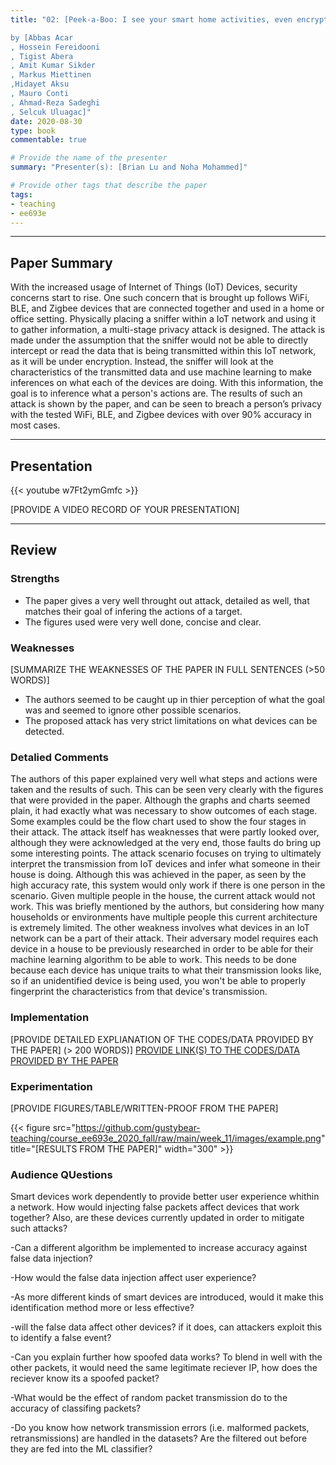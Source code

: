 ```yaml
---
title: "02: [Peek-a-Boo: I see your smart home activities, even encrypted!] 

by [Abbas Acar
, Hossein Fereidooni
, Tigist Abera
, Amit Kumar Sikder
, Markus Miettinen
,Hidayet Aksu
, Mauro Conti
, Ahmad-Reza Sadeghi
, Selcuk Uluagac]"
date: 2020-08-30
type: book
commentable: true

# Provide the name of the presenter
summary: "Presenter(s): [Brian Lu and Noha Mohammed]"

# Provide other tags that describe the paper
tags:
- teaching
- ee693e
---
```


***
## Paper Summary
  With the increased usage of Internet of Things (IoT) Devices, security concerns start to rise. One such concern that is brought up follows WiFi, BLE, and Zigbee devices that are connected together and used in a home or office setting. Physically placing a sniffer within a IoT network and using it to gather information, a multi-stage privacy attack is designed. The attack is made under the assumption that the sniffer would not be able to directly intercept or read the data that is being transmitted within this IoT network, as it will be under encryption. Instead, the sniffer will look at the characteristics of the transmitted data and use machine learning to make inferences on what each of the devices are doing. With this information, the goal is to inference what a person's actions are. The results of such an attack is shown by the paper, and can be seen to breach a person’s privacy with the tested WiFi, BLE, and Zigbee devices with over 90% accuracy in most cases.



***

## Presentation
{{< youtube w7Ft2ymGmfc >}}

[PROVIDE A VIDEO RECORD OF YOUR PRESENTATION]
***

## Review
### Strengths

- The paper gives a very well throught out attack, detailed as well, that matches their goal of infering the actions of a target.
- The figures used were very well done, concise and clear.

### Weaknesses
[SUMMARIZE THE WEAKNESSES OF THE PAPER IN FULL SENTENCES (>50 WORDS)]
- The authors seemed to be caught up in thier perception of what the goal was and seemed to ignore other possible scenarios.
- The proposed attack has very strict limitations on what devices can be detected.

### Detalied Comments
The authors of this paper explained very well what steps and actions were taken and the results of such. This can be seen very clearly with the figures that were provided in the paper. Although the graphs and charts seemed plain, it had exactly what was necessary to show outcomes of each stage. Some examples could be the flow chart used to show the four stages in their attack. The attack itself has weaknesses that were partly looked over, although they were acknowledged at the very end, those faults do bring up some interesting points. The attack scenario focuses on trying to ultimately interpret the transmission from IoT devices and infer what someone in their house is doing. Although this was achieved in the paper, as seen by the high accuracy rate, this system would only work if there is one person in the scenario. Given multiple people in the house, the current attack would not work. This was briefly mentioned by the authors, but considering how many households or environments have multiple people this current architecture is extremely limited. The other weakness involves what devices in an IoT network can be a part of their attack. Their adversary model requires each device in a house to be previously researched in order to be able for their machine learning algorithm to be able to work. This needs to be done because each device has unique traits to what their transmission looks like, so if an unidentified device is being used,  you won't be able to properly fingerprint the characteristics from that device's transmission. 

### Implementation
[PROVIDE DETAILED EXPLIANATION OF THE CODES/DATA PROVIDED BY THE PAPER] (>
200 WORDS)]
[PROVIDE LINK(S) TO THE CODES/DATA PROVIDED BY THE PAPER](https://github.com/gustybear-teaching/course_ee693e_2020_fall)

### Experimentation
[PROVIDE FIGURES/TABLE/WRITTEN-PROOF FROM THE PAPER]

{{< figure src="https://github.com/gustybear-teaching/course_ee693e_2020_fall/raw/main/week_11/images/example.png" title="[RESULTS FROM THE PAPER]" width="300" >}}

### Audience QUestions
Smart devices work dependently to provide better user experience whithin a network. How would injecting false packets affect devices that work together? Also, are these devices currently updated in order to mitigate such attacks?


-Can a different algorithm be implemented to increase accuracy against false data injection?

-How would the false data injection affect user experience?

-As more different kinds of smart devices are introduced, would it make this identification method more or less effective?

-will the false data affect other devices? if it does, can attackers exploit this to identify a false event?

-Can you explain further how spoofed data works? To blend in well with the other packets, it would need the same legitimate reciever IP, how does the reciever know its a spoofed packet?

-What would be the effect of random packet transmission do to the accuracy of classifing packets?

-Do you know how network transmission errors (i.e. malformed packets, retransmissions) are handled in the datasets? Are the filtered out before they are fed into the ML classifier?
